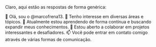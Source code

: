 
Claro, aqui estão as respostas de forma genérica:

👋 Olá, sou o @marcofrena13.
👀 Tenho interesse em diversas áreas e tópicos.
🌱 Atualmente estou aprendendo de forma contínua e buscando expandir meus conhecimentos.
💞️ Estou aberto a colaborar em projetos interessantes e desafiadores.
📫 Você pode entrar em contato comigo através de várias formas de comunicação.

